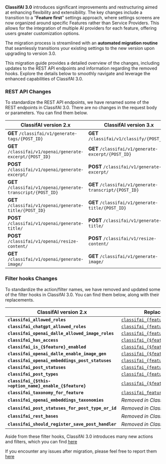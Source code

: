 **ClassifAI 3.0** introduces significant improvements and restructuring aimed at enhancing flexibility and extensibility. The key changes include a transition to a "**Feature first**" settings approach, where settings screens are now organized around specific Features rather than Service Providers. This allows for the integration of multiple AI providers for each feature, offering users greater customization options.

The migration process is streamlined with an **automated migration routine** that seamlessly transitions your existing settings to the new version upon upgrading to version 3.0.

This migration guide provides a detailed overview of the changes, including updates to the REST API endpoints and information regarding the removed hooks. Explore the details below to smoothly navigate and leverage the enhanced capabilities of ClassifAI 3.0.

### REST API Changes
To standardize the REST API endpoints, we have renamed some of the REST endpoints in ClassifAI 3.0. There are no changes in the request body or parameters. You can find them below.

| ClassifAI version 2.x | ClassifAI version 3.x |
| --- | --- |
| **GET** `/classifai/v1/generate-tags/{POST_ID}` | **GET** `/classifai/v1/classify/{POST_ID}` |
| **GET** `/classifai/v1/openai/generate-excerpt/{POST_ID}` | **GET** `/classifai/v1/generate-excerpt/{POST_ID}` |
| **POST** `/classifai/v1/openai/generate-excerpt/` | **POST** `/classifai/v1/generate-excerpt/` |
| **GET** `/classifai/v1/openai/generate-transcript/{POST_ID}` | **GET** `/classifai/v1/generate-transcript/{POST_ID}` |
| **GET** `/classifai/v1/openai/generate-title/{POST_ID}` | **GET** `/classifai/v1/generate-title/{POST_ID}` |
| **POST** `/classifai/v1/openai/generate-title/` | **POST** `/classifai/v1/generate-title/` |
| **POST** `/classifai/v1/openai/resize-content/` | **POST** `/classifai/v1/resize-content/` |
| **GET** `/classifai/v1/openai/generate-image/` | **GET** `/classifai/v1/generate-image/` |


### Filter hooks Changes
To standardize the action/filter names, we have removed and updated some of the filter hooks in ClassifAI 3.0. You can find them below, along with their replacements.

| ClassifAI version 2.x | Replacement in ClassifAI version 3.x |
| --- | --- |
| **`classifai_allowed_roles`** | [`classifai_{feature}_roles`](./classifai_%257Bfeature%257D_roles.html) |
| **`classifai_chatgpt_allowed_roles`** | [`classifai_{feature}_roles`](./classifai_%257Bfeature%257D_roles.html) |
| **`classifai_openai_dalle_allowed_image_roles`** | [`classifai_{feature}_roles`](./classifai_%257Bfeature%257D_roles.html) |
| **`classifai_has_access`** | [`classifai_{$feature}_has_access`](./classifai_%257B$feature%257D_has_access.html) |
| **`classifai_is_{$feature}_enabled`** | [`classifai_{$feature}_is_enabled`](./classifai_%257B$feature%257D_is_enabled.html) |
| **`classifai_openai_dalle_enable_image_gen`** | [`classifai_{$feature}_is_feature_enabled`](./classifai_%257B$feature%257D_is_feature_enabled.html) |
| **`classifai_openai_embeddings_post_statuses`** | [`classifai_{feature}_post_statuses`](./classifai_%257Bfeature%257D_post_statuses.html) |
| **`classifai_post_statuses`** | [`classifai_{feature}_post_statuses`](./classifai_%257Bfeature%257D_post_statuses.html) |
| **`classifai_post_types`** | [`classifai_{feature}_post_types`](./classifai_%257Bfeature%257D_post_types.html) |
| **`classifai_{$this->option_name}_enable_{$feature}`** | [`classifai_{$feature}_is_feature_enabled`](./classifai_%257B$feature%257D_is_feature_enabled.html) |
| **`classifai_taxonomy_for_feature`** | [`classifai_feature_classification_taxonomy_for_feature`](./classifai_feature_classification_taxonomy_for_feature.html) |
| **`classifai_openai_embeddings_taxonomies`** | _Removed in ClassifAI 3.0_ |
| **`classifai_post_statuses_for_post_type_or_id`** | _Removed in ClassifAI 3.0_ |
| **`classifai_rest_bases`** | _Removed in ClassifAI 3.0_ |
| **`classifai_should_register_save_post_handler`** | _Removed in ClassifAI 3.0_ |

Aside from these filter hooks, ClassifAI 3.0 introduces many new actions and filters, which you can find [here](./index.html)

If you encounter any issues after migration, please feel free to report them [here](https://github.com/10up/classifai/issues/new/choose)
